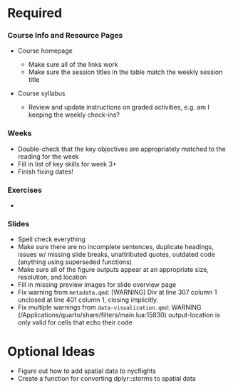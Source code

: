 # Required

### Course Info and Resource Pages

- Course homepage
  - Make sure all of the links work
  - Make sure the session titles in the table match the weekly session title

- Course syllabus
  - Review and update instructions on graded activities, e.g. am I keeping the weekly check-ins?

### Weeks

- Double-check that the key objectives are appropriately matched to the reading for the week
- Fill in list of key skills for week 3+
- Finish fixing dates!


### Exercises

- 

### Slides

- Spell check everything
- Make sure there are no incomplete sentences, duplicate headings, issues w/ missing slide breaks, unattributed quotes, outdated code (anything using superseded functions)
- Make sure all of the figure outputs appear at an appropriate size, resolution, and location
- Fill in missing preview images for slide overview page
- Fix warning from `metadata.qmd`: [WARNING] Div at line 307 column 1 unclosed at line 401 column 1, closing implicitly.
- Fix multiple warnings from `data-visualization.qmd`: WARNING (/Applications/quarto/share/filters/main.lua:15830) output-location is only valid for cells that echo their code


# Optional Ideas

- Figure out how to add spatial data to nycflights
- Create a function for converting dplyr::storms to spatial data
